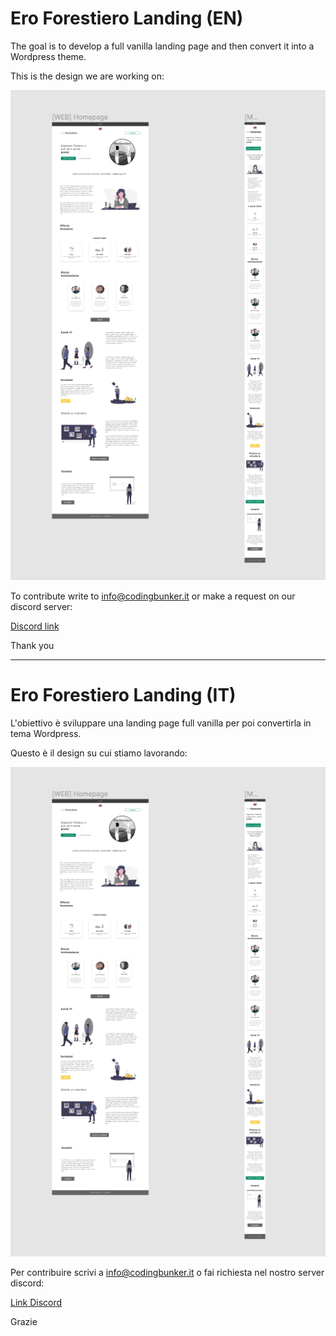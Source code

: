 # Ero Forestiero Landing (EN)

The goal is to develop a full vanilla landing page and then convert it into a Wordpress theme.

This is the design we are working on:

![eroforestiero](images/correct.png)

To contribute write to info@codingbunker.it or make a request on our discord server:

<a href="https://discord.com/invite/9x4FqmTxDu" target="_blank">Discord link</a>

Thank you

--- 

# Ero Forestiero Landing (IT)

L'obiettivo è sviluppare una landing page full vanilla per poi convertirla in tema Wordpress.

Questo è il design su cui stiamo lavorando:

![eroforestiero](images/correct.png)

Per contribuire scrivi a info@codingbunker.it o fai richiesta nel nostro server discord: 

<a href="https://discord.com/invite/9x4FqmTxDu" target="_blank">Link Discord</a>

Grazie
